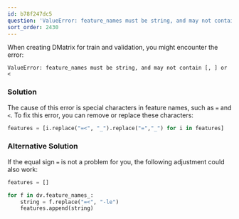 ```yaml
---
id: b78f247dc5
question: 'ValueError: feature_names must be string, and may not contain [, ] or <:'
sort_order: 2430
---
```


When creating DMatrix for train and validation, you might encounter the error:

```
ValueError: feature_names must be string, and may not contain [, ] or <
```

### Solution

The cause of this error is special characters in feature names, such as `=` and `<`. To fix this error, you can remove or replace these characters:

```python
features = [i.replace("=<", "_").replace("=","_") for i in features]
```

### Alternative Solution

If the equal sign `=` is not a problem for you, the following adjustment could also work:

```python
features = []

for f in dv.feature_names_:
    string = f.replace("=<", "-le")
    features.append(string)
```
